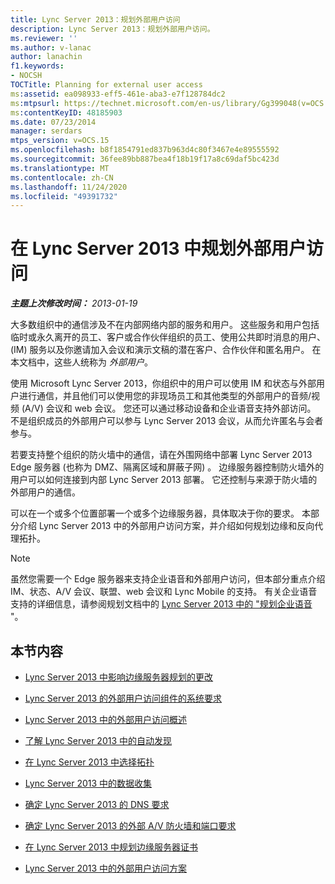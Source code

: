 ```yaml
---
title: Lync Server 2013：规划外部用户访问
description: Lync Server 2013：规划外部用户访问。
ms.reviewer: ''
ms.author: v-lanac
author: lanachin
f1.keywords:
- NOCSH
TOCTitle: Planning for external user access
ms:assetid: ea098933-eff5-461e-aba3-e7f128784dc2
ms:mtpsurl: https://technet.microsoft.com/en-us/library/Gg399048(v=OCS.15)
ms:contentKeyID: 48185903
ms.date: 07/23/2014
manager: serdars
mtps_version: v=OCS.15
ms.openlocfilehash: b8f1854791ed837b963d4c80f3467e4e89555592
ms.sourcegitcommit: 36fee89bb887bea4f18b19f17a8c69daf5bc423d
ms.translationtype: MT
ms.contentlocale: zh-CN
ms.lasthandoff: 11/24/2020
ms.locfileid: "49391732"
---
```

# <a name="planning-for-external-user-access-in-lync-server-2013"></a>在 Lync Server 2013 中规划外部用户访问

<div data-xmlns="http://www.w3.org/1999/xhtml">

<div class="topic" data-xmlns="http://www.w3.org/1999/xhtml" data-msxsl="urn:schemas-microsoft-com:xslt" data-cs="https://msdn.microsoft.com/">

<div data-asp="https://msdn2.microsoft.com/asp">



</div>

<div id="mainSection">

<div id="mainBody">

<span> </span>

_**主题上次修改时间：** 2013-01-19_

大多数组织中的通信涉及不在内部网络内部的服务和用户。 这些服务和用户包括临时或永久离开的员工、客户或合作伙伴组织的员工、使用公共即时消息的用户、 (IM) 服务以及你邀请加入会议和演示文稿的潜在客户、合作伙伴和匿名用户。 在本文档中，这些人统称为 *外部用户*。

使用 Microsoft Lync Server 2013，你组织中的用户可以使用 IM 和状态与外部用户进行通信，并且他们可以使用您的非现场员工和其他类型的外部用户的音频/视频 (A/V) 会议和 web 会议。 您还可以通过移动设备和企业语音支持外部访问。 不是组织成员的外部用户可以参与 Lync Server 2013 会议，从而允许匿名与会者参与。

若要支持整个组织的防火墙中的通信，请在外围网络中部署 Lync Server 2013 Edge 服务器 (也称为 DMZ、隔离区域和屏蔽子网) 。 边缘服务器控制防火墙外的用户可以如何连接到内部 Lync Server 2013 部署。 它还控制与来源于防火墙的外部用户的通信。

可以在一个或多个位置部署一个或多个边缘服务器，具体取决于你的要求。 本部分介绍 Lync Server 2013 中的外部用户访问方案，并介绍如何规划边缘和反向代理拓扑。

<div>


> [!NOTE]  
> 虽然您需要一个 Edge 服务器来支持企业语音和外部用户访问，但本部分重点介绍 IM、状态、A/V 会议、联盟、web 会议和 Lync Mobile 的支持。 有关企业语音支持的详细信息，请参阅规划文档中的 <A href="lync-server-2013-planning-for-enterprise-voice.md">Lync Server 2013 中的 "规划企业语音</A> "。



</div>

<div>

## <a name="in-this-section"></a>本节内容

  - [Lync Server 2013 中影响边缘服务器规划的更改](lync-server-2013-changes-in-lync-server-that-affect-edge-server-planning.md)

  - [Lync Server 2013 的外部用户访问组件的系统要求](lync-server-2013-system-requirements-for-external-user-access-components.md)

  - [Lync Server 2013 中的外部用户访问概述](lync-server-2013-overview-of-external-user-access.md)

  - [了解 Lync Server 2013 中的自动发现](lync-server-2013-understanding-autodiscover.md)

  - [在 Lync Server 2013 中选择拓扑](lync-server-2013-choosing-a-topology.md)

  - [Lync Server 2013 中的数据收集](lync-server-2013-data-collection.md)

  - [确定 Lync Server 2013 的 DNS 要求](lync-server-2013-determine-dns-requirements.md)

  - [确定 Lync Server 2013 的外部 A/V 防火墙和端口要求](lync-server-2013-determine-external-a-v-firewall-and-port-requirements.md)

  - [在 Lync Server 2013 中规划边缘服务器证书](lync-server-2013-plan-for-edge-server-certificates.md)

  - [Lync Server 2013 中的外部用户访问方案](lync-server-2013-scenarios-for-external-user-access.md)

</div>

</div>

<span> </span>

</div>

</div>

</div>

